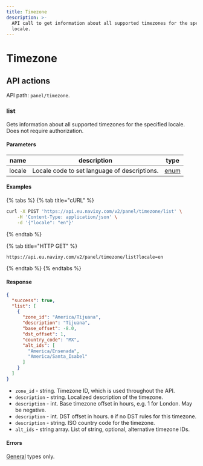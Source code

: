 ```yaml
---
title: Timezone
description: >-
  API call to get information about all supported timezones for the specified
  locale.
---
```


# Timezone



## API actions

API path: `panel/timezone`.

### list

Gets information about all supported timezones for the specified locale. Does not require authorization.

#### Parameters

| name   | description                                  | type                                           |
| ------ | -------------------------------------------- | ---------------------------------------------- |
| locale | Locale code to set language of descriptions. | [enum](../../user-api/backend-api/#data-types) |

#### Examples

{% tabs %}
{% tab title="cURL" %}
```sh
curl -X POST 'https://api.eu.navixy.com/v2/panel/timezone/list' \
    -H 'Content-Type: application/json' \
    -d '{"locale": "en"}'
```
{% endtab %}

{% tab title="HTTP GET" %}
```http
https://api.eu.navixy.com/v2/panel/timezone/list?locale=en
```
{% endtab %}
{% endtabs %}

#### Response

```json
{
  "success": true,
  "list": [
    {
      "zone_id": "America/Tijuana",
      "description": "Tijuana",
      "base_offset": -8.0,
      "dst_offset": 1,
      "country_code": "MX",
      "alt_ids": [
        "America/Ensenada",
        "America/Santa_Isabel"
      ]
    }
  ]
}
```

* `zone_id` - string. Timezone ID, which is used throughout the API.
* `description` - string. Localized description of the timezone.
* `description` - int. Base timezone offset in hours, e.g. 1 for London. May be negative.
* `description` - int. DST offset in hours. `0` if no DST rules for this timezone.
* `description` - string. ISO country code for the timezone.
* `alt_ids` - string array. List of string, optional, alternative timezone IDs.

#### Errors

[General](../../user-api/backend-api/errors.md#error-codes) types only.
